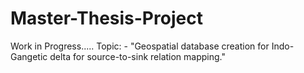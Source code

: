 # Master-Thesis-Project
Work in Progress..... Topic: - "Geospatial database creation for Indo-Gangetic delta for source-to-sink relation mapping."

